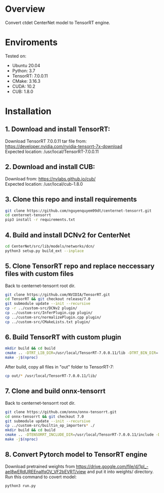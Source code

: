 # Overview
Convert ctdet CenterNet model to TensorRT engine.

# Enviroments
Tested on:
- Ubuntu 20.04 <br>
- Python: 3.7 <br>
- TensorRT: 7.0.0.11 <br>
- CMake: 3.16.3
- CUDA: 10.2
- CUB: 1.8.0

# Installation
## 1. Download and install TensorRT:
Download TensorRT 7.0.0.11 tar file from: https://developer.nvidia.com/nvidia-tensorrt-7x-download <br>
Expected location: /usr/local/TensorRT-7.0.0.11 <br>

## 2. Download and install CUB:
Download from: https://nvlabs.github.io/cub/ <br>
Expected location: /usr/local/cub-1.8.0

## 3. Clone this repo and install requirements
```bash
git clone https://github.com/nguyenquyem99dt/centernet-tensorrt.git
cd centernet-tensorrt
pip3 install -r requirements.txt
```
## 4. Build and install DCNv2 for CenterNet
```bash
cd CenterNet/src/lib/models/networks/dcn/
python3 setup.py build_ext --inplace
```
## 5. Clone TensorRT repo and replace neccessary files with custom files
Back to centernet-tensorrt root dir.
```bash
git clone https://github.com/NVIDIA/TensorRT.git
cd TensorRT && git checkout release/7.0
git submodule update --init --recursive
cp -r ../custom-src/DCNv2 plugin/
cp ../custom-src/InferPlugin.cpp plugin/
cp ../custom-src/normalizePlugin.cpp plugin/
cp ../custom-src/CMakeLists.txt plugin/
```
## 6. Build TensorRT with custom plugin
```bash
mkdir build && cd build
cmake .. -DTRT_LIB_DIR=/usr/local/TensorRT-7.0.0.11/lib -DTRT_BIN_DIR=../out -DBUILD_PARSERS=OFF -DBUILD_SAMPLES=OFF -DBUILD_PLUGINS=ON -DCUB_ROOT_DIR=/usr/local/cub-1.8.0
make -j$(nproc)
```
After build, copy all files in "out" folder to TensorRT-7:
```bash
cp out/* /usr/local/TensorRT-7.0.0.11/lib/
```
## 7. Clone and build onnx-tensorrt
Back to centernet-tensorrt root dir.
```bash
git clone https://github.com/onnx/onnx-tensorrt.git
cd onnx-tensorrt && git checkout 7.0
git submodule update --init --recursive
cp ../custom-src/builtin_op_importers* ./
mkdir build && cd build
cmake .. -DTENSORRT_INCLUDE_DIR=/usr/local/TensorRT-7.0.0.11/include -DCUDA_TOOLKIT_ROOT_DIR=/usr/local/cuda-10.2 -DTENSORRT_ROOT=/usr/local/TensorRT-7.0.0.11 -DTENSORRT_LIBRARY_INFER=/usr/local/TensorRT-7.0.0.11/lib/libnvinfer.so -DTENSORRT_LIBRARY_INFER_PLUGIN=/usr/local/TensorRT-7.0.0.11/lib/libnvinfer_plugin.so -DTENSORRT_LIBRARY_MYELIN=/usr/local/TensorRT-7.0.0.11/lib/libmyelin.so
make -j$(nproc)
```
## 8. Convert Pytorch model to TensorRT engine
Download pretrained weights from https://drive.google.com/file/d/1pl_-ael8wERdUREEnaIfqOV_VF2bEVRT/view and put it into weights/ directory. <br>
Run this command to covert model:
```bash
python3 run.py
```
